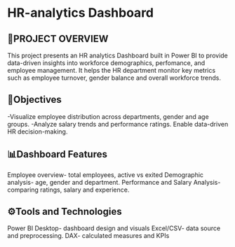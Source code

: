 # HR-analytics Dashboard

## 📑PROJECT OVERVIEW
This project presents an HR analytics Dashboard built in Power BI to provide data-driven insights into workforce demographics,
perfomance, and employee management.
It helps the HR department monitor key metrics such as employee turnover, gender balance and overall workforce trends.


## 🎯Objectives
-Visualize employee distribution across departments, gender and age groups.
-Analyze salary trends and performance ratings.
Enable data-driven HR decision-making.


## 📊Dashboard Features
Employee overview- total employees, active vs exited
Demographic analysis- age, gender and department.
Performance and Salary Analysis- comparing ratings, salary and experience.


## ⚙️Tools and Technologies
Power BI Desktop- dashboard design and visuals
Excel/CSV- data source and preprocessing.
DAX- calculated measures and KPIs
